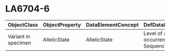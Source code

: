 # LA6704-6

| ObjectClass | ObjectProperty | DataElementConcept | DefDataElementConcept | ValueMeaning | LabelValueMeaning | Referentiel | url | ConceptualDomain | TypeConceptualDomain | FormatConceptualDomain | IdDataElementConcept | Comments |
| ----------- | -------------- | ------------------ | --------------------- | ------------ | ----------------- | ----------- | --- | ---------------- | -------------------- | ---------------------- | -------------------- | -------- |
| Variant in specimen | AllelicState | AllelicState | Level of allelic occurrence of a DNA Sequence Variation | Homoplasmic | Homoplasmic | LOINC | http://s.details.loinc.org/LOINC/53034-5.html | LA6704-6 | Enumerated | String | O80 |  |
